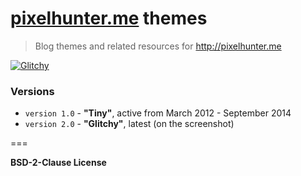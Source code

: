 # [pixelhunter.me](http://pixelhunter.me) themes

> Blog themes and related resources for http://pixelhunter.me

[![Glitchy](https://dl.dropboxusercontent.com/u/100463011/pixelhunter/pixelhunter-screen.gif)](http://pixelhunter.me)

### Versions

- `version 1.0` - **"Tiny"**, active from March 2012 - September 2014
- `version 2.0` - **"Glitchy"**, latest (on the screenshot)

===

**BSD-2-Clause License**
